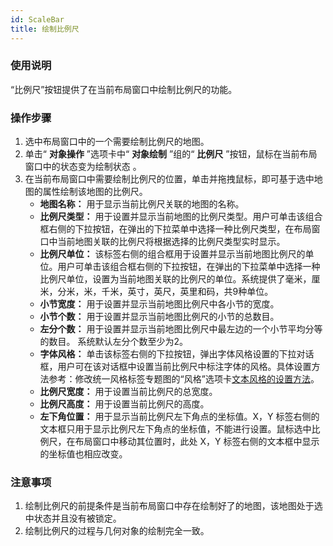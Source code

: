 ```yaml
---
id: ScaleBar
title: 绘制比例尺
---
```

### 使用说明

“比例尺”按钮提供了在当前布局窗口中绘制比例尺的功能。

### 操作步骤

  1. 选中布局窗口中的一个需要绘制比例尺的地图。
  2. 单击“ **对象操作** ”选项卡中“ **对象绘制** ”组的“ **比例尺** ”按钮，鼠标在当前布局窗口中的状态变为绘制状态 。
  3. 在当前布局窗口中需要绘制比例尺的位置，单击并拖拽鼠标，即可基于选中地图的属性绘制该地图的比例尺。
      * **地图名称：** 用于显示当前比例尺关联的地图的名称。
      * **比例尺类型：** 用于设置并显示当前地图的比例尺类型。用户可单击该组合框右侧的下拉按钮，在弹出的下拉菜单中选择一种比例尺类型，在布局窗口中当前地图关联的比例尺将根据选择的比例尺类型实时显示。
      * **比例尺单位：** 该标签右侧的组合框用于设置并显示当前地图比例尺的单位。用户可单击该组合框右侧的下拉按钮，在弹出的下拉菜单中选择一种比例尺单位，设置为当前地图关联的比例尺的单位。系统提供了毫米，厘米，分米，米，千米，英寸，英尺，英里和码，共9种单位。
      * **小节宽度：** 用于设置并显示当前地图比例尺中各小节的宽度。
      * **小节个数：** 用于设置并显示当前地图比例尺的小节的总数目。
      * **左分个数：** 用于设置并显示当前地图比例尺中最左边的一个小节平均分等的数目。 系统默认左分个数至少为2。
      * **字体风格：** 单击该标签右侧的下拉按钮，弹出字体风格设置的下拉对话框，用户可在该对话框中设置当前比例尺中标注字体的风格。具体设置方法参考：修改统一风格标签专题图的“风格”选项卡[文本风格的设置方法](../../Mapping/LabelMap/UniformLabelMapDia)。
      * **比例尺宽度：** 用于设置当前比例尺的总宽度。
      * **比例尺高度：** 用于设置当前比例尺的高度。
      * **左下角位置：** 用于显示当前比例尺左下角点的坐标值。X，Y 标签右侧的文本框只用于显示比例尺左下角点的坐标值，不能进行设置。鼠标选中比例尺，在布局窗口中移动其位置时，此处 X，Y 标签右侧的文本框中显示的坐标值也相应改变。

### 注意事项

  1. 绘制比例尺的前提条件是当前布局窗口中存在绘制好了的地图，该地图处于选中状态并且没有被锁定。
  2. 绘制比例尺的过程与几何对象的绘制完全一致。
